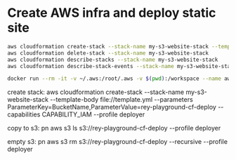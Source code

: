 # Create AWS infra and deploy static site

```sh
aws cloudformation create-stack --stack-name my-s3-website-stack --template-body file://template.yml --parameters ParameterKey=BucketName,ParameterValue=rey-playground-cf-deploy --capabilities CAPABILITY_IAM
aws cloudformation delete-stack --stack-name my-s3-website-stack
aws cloudformation describe-stacks --stack-name my-s3-website-stack
aws cloudformation describe-stack-events --stack-name my-s3-website-stack
```

```sh
docker run --rm -it -v ~/.aws:/root/.aws -v $(pwd):/workspace --name aws-update-role aws-test:cl iam update-assume-role-policy --role-name GitHubActions-S3-Deploy-Role --policy-document file:///workspace/trust-policy.json
```

create stack:
aws cloudformation create-stack --stack-name my-s3-website-stack --template-body file://template.yml --parameters ParameterKey=BucketName,ParameterValue=rey-playground-cf-deploy --capabilities CAPABILITY_IAM --profile deployer

copy to s3:
pn aws s3 ls s3://rey-playground-cf-deploy --profile deployer

empty s3:
pn aws s3 rm s3://rey-playground-cf-deploy --recursive --profile deployer